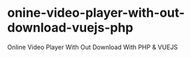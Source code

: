 # onine-video-player-with-out-download-vuejs-php
Online Video Player With Out Download With PHP &amp; VUEJS